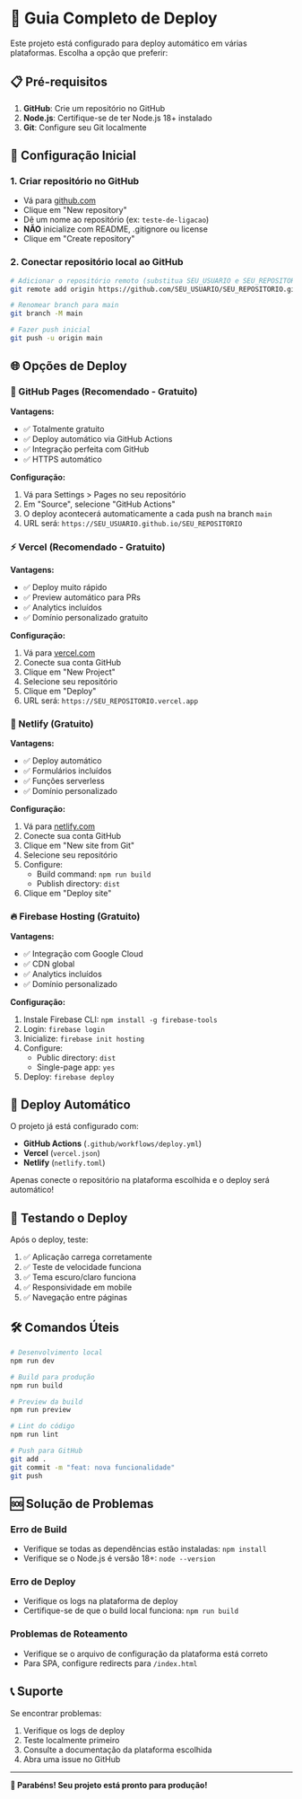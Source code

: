 # 🚀 Guia Completo de Deploy

Este projeto está configurado para deploy automático em várias plataformas. Escolha a opção que preferir:

## 📋 Pré-requisitos

1. **GitHub**: Crie um repositório no GitHub
2. **Node.js**: Certifique-se de ter Node.js 18+ instalado
3. **Git**: Configure seu Git localmente

## 🔧 Configuração Inicial

### 1. Criar repositório no GitHub
- Vá para [github.com](https://github.com)
- Clique em "New repository"
- Dê um nome ao repositório (ex: `teste-de-ligacao`)
- **NÃO** inicialize com README, .gitignore ou license
- Clique em "Create repository"

### 2. Conectar repositório local ao GitHub
```bash
# Adicionar o repositório remoto (substitua SEU_USUARIO e SEU_REPOSITORIO)
git remote add origin https://github.com/SEU_USUARIO/SEU_REPOSITORIO.git

# Renomear branch para main
git branch -M main

# Fazer push inicial
git push -u origin main
```

## 🌐 Opções de Deploy

### 🎯 GitHub Pages (Recomendado - Gratuito)

**Vantagens:**
- ✅ Totalmente gratuito
- ✅ Deploy automático via GitHub Actions
- ✅ Integração perfeita com GitHub
- ✅ HTTPS automático

**Configuração:**
1. Vá para Settings > Pages no seu repositório
2. Em "Source", selecione "GitHub Actions"
3. O deploy acontecerá automaticamente a cada push na branch `main`
4. URL será: `https://SEU_USUARIO.github.io/SEU_REPOSITORIO`

### ⚡ Vercel (Recomendado - Gratuito)

**Vantagens:**
- ✅ Deploy muito rápido
- ✅ Preview automático para PRs
- ✅ Analytics incluídos
- ✅ Domínio personalizado gratuito

**Configuração:**
1. Vá para [vercel.com](https://vercel.com)
2. Conecte sua conta GitHub
3. Clique em "New Project"
4. Selecione seu repositório
5. Clique em "Deploy"
6. URL será: `https://SEU_REPOSITORIO.vercel.app`

### 🌊 Netlify (Gratuito)

**Vantagens:**
- ✅ Deploy automático
- ✅ Formulários incluídos
- ✅ Funções serverless
- ✅ Domínio personalizado

**Configuração:**
1. Vá para [netlify.com](https://netlify.com)
2. Conecte sua conta GitHub
3. Clique em "New site from Git"
4. Selecione seu repositório
5. Configure:
   - Build command: `npm run build`
   - Publish directory: `dist`
6. Clique em "Deploy site"

### 🔥 Firebase Hosting (Gratuito)

**Vantagens:**
- ✅ Integração com Google Cloud
- ✅ CDN global
- ✅ Analytics incluídos
- ✅ Domínio personalizado

**Configuração:**
1. Instale Firebase CLI: `npm install -g firebase-tools`
2. Login: `firebase login`
3. Inicialize: `firebase init hosting`
4. Configure:
   - Public directory: `dist`
   - Single-page app: `yes`
5. Deploy: `firebase deploy`

## 🔄 Deploy Automático

O projeto já está configurado com:

- **GitHub Actions** (`.github/workflows/deploy.yml`)
- **Vercel** (`vercel.json`)
- **Netlify** (`netlify.toml`)

Apenas conecte o repositório na plataforma escolhida e o deploy será automático!

## 📱 Testando o Deploy

Após o deploy, teste:

1. ✅ Aplicação carrega corretamente
2. ✅ Teste de velocidade funciona
3. ✅ Tema escuro/claro funciona
4. ✅ Responsividade em mobile
5. ✅ Navegação entre páginas

## 🛠️ Comandos Úteis

```bash
# Desenvolvimento local
npm run dev

# Build para produção
npm run build

# Preview da build
npm run preview

# Lint do código
npm run lint

# Push para GitHub
git add .
git commit -m "feat: nova funcionalidade"
git push
```

## 🆘 Solução de Problemas

### Erro de Build
- Verifique se todas as dependências estão instaladas: `npm install`
- Verifique se o Node.js é versão 18+: `node --version`

### Erro de Deploy
- Verifique os logs na plataforma de deploy
- Certifique-se de que o build local funciona: `npm run build`

### Problemas de Roteamento
- Verifique se o arquivo de configuração da plataforma está correto
- Para SPA, configure redirects para `/index.html`

## 📞 Suporte

Se encontrar problemas:
1. Verifique os logs de deploy
2. Teste localmente primeiro
3. Consulte a documentação da plataforma escolhida
4. Abra uma issue no GitHub

---

**🎉 Parabéns! Seu projeto está pronto para produção!**
